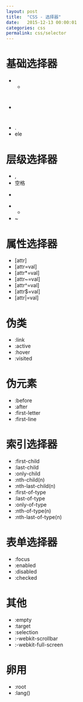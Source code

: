 ```yaml
---
layout: post
title:  "CSS - 选择器"
date:   2015-12-13 00:00:01
categories: css
permalink: css/selector
---
```




# 基础选择器

* *
* #
* .
* ele

# 层级选择器

* ,
* 空格
* >
* +
* ~

# 属性选择器

* [attr]
* [attr=val]
* [attr*=val]
* [attr~=val]
* [attr^=val]
* [attr$=val]
* [attr\|=val]

# 伪类

* :link
* :active
* :hover
* :visited

# 伪元素

* :before
* :after
* :first-letter
* :first-line

# 索引选择器

* :first-child
* :last-child
* :only-child
* :nth-child(n)
* :nth-last-child(n)
* :first-of-type
* :last-of-type
* :only-of-type
* :nth-of-type(n)
* :nth-last-of-type(n)

# 表单选择器

* :focus
* :enabled
* :disabled
* :checked

# 其他

* :empty
* :target
* :selection
* :-webkit-scrollbar
* :-webkit-full-screen

# 卵用

* :root
* :lang()